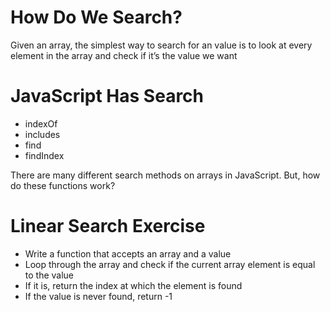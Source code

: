 # How Do We Search?

Given an array, the simplest way to search for an value is to look at every element in the array and check if it’s the value we want

# JavaScript Has Search

- indexOf
- includes
- find
- findIndex

There are many different search methods on arrays in JavaScript. But, how do these functions work?

# Linear Search Exercise

- Write a function that accepts an array and a value
- Loop through the array and check if the current array element is equal to the value
- If it is, return the index at which the element is found
- If the value is never found, return -1

